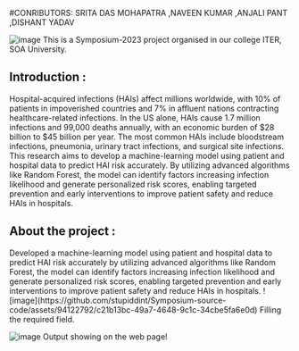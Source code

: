 #CONRIBUTORS: SRITA DAS MOHAPATRA ,NAVEEN KUMAR ,ANJALI PANT ,DISHANT YADAV

![image](https://github.com/stupiddint/Symposium-source-code/assets/94122792/cbfd581f-30b6-41b5-895f-456915096fde)
This is a Symposium-2023 project organised in our college ITER, SOA University.

<h2>Introduction : </h2>
Hospital-acquired infections (HAIs) affect millions worldwide, with 10% of patients in impoverished countries and 7% in affluent nations contracting healthcare-related infections. In the US alone, HAIs cause 1.7 million infections and 99,000 deaths annually, with an economic burden of $28 billion to $45 billion per year. The most common HAIs include bloodstream infections, pneumonia, urinary tract infections, and surgical site infections. This research aims to develop a machine-learning model using patient and hospital data to predict HAI risk accurately. By utilizing advanced algorithms like Random Forest, the model can identify factors increasing infection likelihood and generate personalized risk scores, enabling targeted prevention and early interventions to improve patient safety and reduce HAIs in hospitals.
<h2>About the project : </h2> 
Developed a machine-learning model using patient and hospital data to predict HAI risk accurately by utilizing advanced algorithms like Random Forest, the model can identify factors increasing infection likelihood and generate personalized risk scores, enabling targeted prevention and early interventions to improve patient safety and reduce HAIs in hospitals.
![image](https://github.com/stupiddint/Symposium-source-code/assets/94122792/c21b13bc-49a7-4648-9c1c-34cbe5fa6e0d)
Filling the required field.

![image](https://github.com/stupiddint/Symposium-source-code/assets/94122792/4738b3e6-253b-4bc5-bd36-9010cffa3568)
Output showing on the web page!

